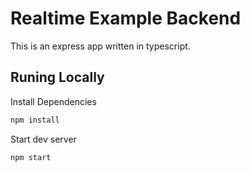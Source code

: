 # Realtime Example Backend
This is an express app written in typescript.

## Runing Locally

Install Dependencies
```sh
npm install
```

Start dev server
```
npm start
```